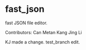 # fast_json
fast JSON file editor.

Contributors:
Can Metan
Kang Jing Li

KJ made a change.
test_branch edit.
